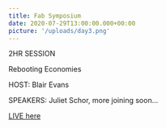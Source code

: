 ```yaml
---
title: Fab Symposium
date: 2020-07-29T13:00:00.000+00:00
picture: '/uploads/day3.png'
---
```


2HR SESSION


Rebooting Economies


HOST: Blair Evans


SPEAKERS: Juliet Schor, more joining soon...

[LIVE here](https://www.youtube.com/watch?v=4khW0LOSZfM)

